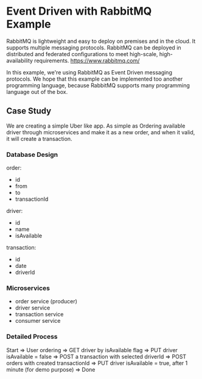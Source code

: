 # Event Driven with RabbitMQ Example

RabbitMQ is lightweight and easy to deploy on premises and in the cloud. It supports multiple messaging protocols. RabbitMQ can be deployed in distributed and federated configurations to meet high-scale, high-availability requirements.
https://www.rabbitmq.com/

In this example, we're using RabbitMQ as Event Driven messaging protocols. We hope that this example can be implemented too another programming language, because RabbitMQ supports many programming language out of the box.

## Case Study

We are creating a simple Uber like app. As simple as Ordering available driver through microservices and make it as a new order, and when it valid, it will create a transaction.

### Database Design

order:

- id
- from
- to
- transactionId

driver:

- id
- name
- isAvailable

transaction:

- id
- date
- driverId


### Microservices

- order service (producer)
- driver service
- transaction service
- consumer service

### Detailed Process

Start =>
User ordering =>
GET driver by isAvailable flag =>
PUT driver isAvailable = false =>
POST a transaction with selected driverId =>
POST orders with created transactionId =>
PUT driver isAvailable = true, after 1 minute (for demo purpose) =>
Done
